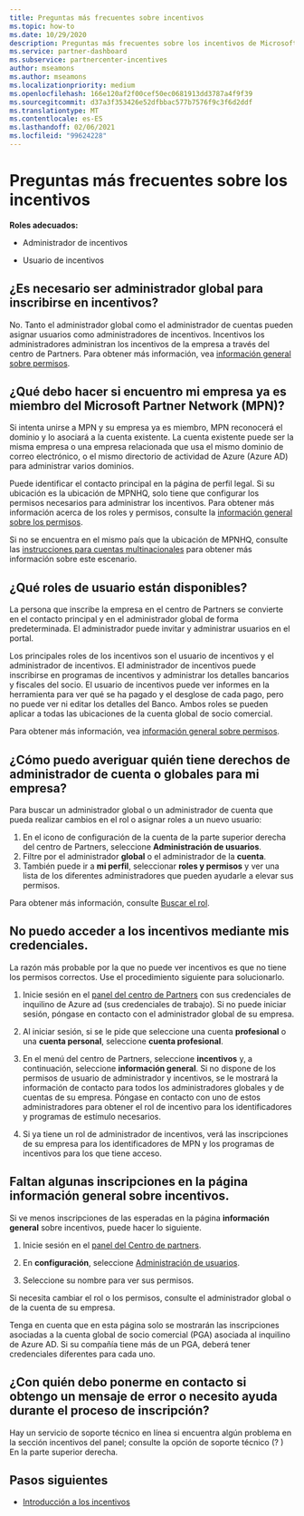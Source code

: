 ```yaml
---
title: Preguntas más frecuentes sobre incentivos
ms.topic: how-to
ms.date: 10/29/2020
description: Preguntas más frecuentes sobre los incentivos de Microsoft. En este artículo se incluyen preguntas acerca de los roles de usuario, cómo inscribirse o qué hacer con los mensajes de error.
ms.service: partner-dashboard
ms.subservice: partnercenter-incentives
author: mseamons
ms.author: mseamons
ms.localizationpriority: medium
ms.openlocfilehash: 166e120af2f00cef50ec0681913dd3787a4f9f39
ms.sourcegitcommit: d37a3f353426e52dfbbac577b7576f9c3f6d2ddf
ms.translationtype: MT
ms.contentlocale: es-ES
ms.lasthandoff: 02/06/2021
ms.locfileid: "99624228"
---
```

# <a name="frequently-asked-questions-on-incentives"></a>Preguntas más frecuentes sobre los incentivos

**Roles adecuados:**

- Administrador de incentivos

- Usuario de incentivos

## <a name="do-i-need-to-be-the-global-admin-to-enroll-in-incentives"></a>¿Es necesario ser administrador global para inscribirse en incentivos?

No. Tanto el administrador global como el administrador de cuentas pueden asignar usuarios como administradores de incentivos. Incentivos los administradores administran los incentivos de la empresa a través del centro de Partners. Para obtener más información, vea [información general sobre permisos](permissions-overview.md).

## <a name="what-do-i-need-to-do-if-i-find-my-company-is-already-a-member-of-the-microsoft-partner-network-mpn"></a>¿Qué debo hacer si encuentro mi empresa ya es miembro del Microsoft Partner Network (MPN)?

Si intenta unirse a MPN y su empresa ya es miembro, MPN reconocerá el dominio y lo asociará a la cuenta existente. La cuenta existente puede ser la misma empresa o una empresa relacionada que usa el mismo dominio de correo electrónico, o el mismo directorio de actividad de Azure (Azure AD) para administrar varios dominios.

Puede identificar el contacto principal en la página de perfil legal. Si su ubicación es la ubicación de MPNHQ, solo tiene que configurar los permisos necesarios para administrar los incentivos. Para obtener más información acerca de los roles y permisos, consulte la [información general sobre los permisos](permissions-overview.md).

Si no se encuentra en el mismo país que la ubicación de MPNHQ, consulte las [instrucciones para cuentas multinacionales](https://support.microsoft.com/help/4515619/special-considerations-for-multi-national-partners-joining-the-microso) para obtener más información sobre este escenario.

## <a name="what-user-roles-are-available"></a>¿Qué roles de usuario están disponibles?

La persona que inscribe la empresa en el centro de Partners se convierte en el contacto principal y en el administrador global de forma predeterminada. El administrador puede invitar y administrar usuarios en el portal.

Los principales roles de los incentivos son el usuario de incentivos y el administrador de incentivos. El administrador de incentivos puede inscribirse en programas de incentivos y administrar los detalles bancarios y fiscales del socio. El usuario de incentivos puede ver informes en la herramienta para ver qué se ha pagado y el desglose de cada pago, pero no puede ver ni editar los detalles del Banco. Ambos roles se pueden aplicar a todas las ubicaciones de la cuenta global de socio comercial.

Para obtener más información, vea [información general sobre permisos](permissions-overview.md).

## <a name="how-can-i-find-out-who-has-global-or-account-admin-rights-for-my-company"></a>¿Cómo puedo averiguar quién tiene derechos de administrador de cuenta o globales para mi empresa?

Para buscar un administrador global o un administrador de cuenta que pueda realizar cambios en el rol o asignar roles a un nuevo usuario:

1. En el icono de configuración de la cuenta de la parte superior derecha del centro de Partners, seleccione **Administración de usuarios**.
2. Filtre por el administrador **global** o el administrador de la **cuenta**.
3. También puede ir a **mi perfil**, seleccionar **roles y permisos** y ver una lista de los diferentes administradores que pueden ayudarle a elevar sus permisos.
 
Para obtener más información, consulte [Buscar el rol](find-your-role.md).  

## <a name="i-cant-access-incentives-using-my-credentials"></a>No puedo acceder a los incentivos mediante mis credenciales.

La razón más probable por la que no puede ver incentivos es que no tiene los permisos correctos. Use el procedimiento siguiente para solucionarlo.

1. Inicie sesión en el [panel del centro de Partners](https://partner.microsoft.com/dashboard/) con sus credenciales de inquilino de Azure ad (sus credenciales de trabajo). Si no puede iniciar sesión, póngase en contacto con el administrador global de su empresa.

2. Al iniciar sesión, si se le pide que seleccione una cuenta **profesional** o una **cuenta personal**, seleccione **cuenta profesional**.

3. En el menú del centro de Partners, seleccione **incentivos** y, a continuación, seleccione **información general**. Si no dispone de los permisos de usuario de administrador y incentivos, se le mostrará la información de contacto para todos los administradores globales y de cuentas de su empresa. Póngase en contacto con uno de estos administradores para obtener el rol de incentivo para los identificadores y programas de estímulo necesarios.

4. Si ya tiene un rol de administrador de incentivos, verá las inscripciones de su empresa para los identificadores de MPN y los programas de incentivos para los que tiene acceso.

## <a name="some-enrollments-are-missing-from-the-incentives-overview-page"></a>Faltan algunas inscripciones en la página información general sobre incentivos.

Si ve menos inscripciones de las esperadas en la página **información general** sobre incentivos, puede hacer lo siguiente.

1. Inicie sesión en el [panel del Centro de partners](https://partner.microsoft.com/dashboard/).

2. En **configuración**, seleccione [Administración de usuarios](https://partner.microsoft.com/pcv/users).

3. Seleccione su nombre para ver sus permisos.

Si necesita cambiar el rol o los permisos, consulte el administrador global o de la cuenta de su empresa.

Tenga en cuenta que en esta página solo se mostrarán las inscripciones asociadas a la cuenta global de socio comercial (PGA) asociada al inquilino de Azure AD. Si su compañía tiene más de un PGA, deberá tener credenciales diferentes para cada uno.

## <a name="who-should-i-contact-if-i-get-an-error-message-or-need-help-during-the-enrollment-process"></a>¿Con quién debo ponerme en contacto si obtengo un mensaje de error o necesito ayuda durante el proceso de inscripción?

Hay un servicio de soporte técnico en línea si encuentra algún problema en la sección incentivos del panel; consulte la opción de soporte técnico (? ) En la parte superior derecha.

## <a name="next-steps"></a>Pasos siguientes

- [Introducción a los incentivos](incentives-get-started-intro.md)
